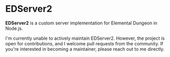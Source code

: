 # EDServer2

__EDServer2__ is a custom server implementation for Elemental Dungeon in Node.js.

I'm currently unable to actively maintain EDServer2. However, the project is open for contributions, and I welcome pull requests from the community. If you're interested in becoming a maintainer, please reach out to me directly.